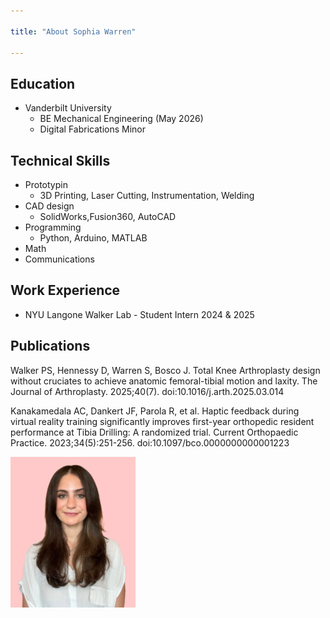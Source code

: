 ```yaml
---

title: "About Sophia Warren"

---
```


## Education

* Vanderbilt University
  * BE Mechanical Engineering (May 2026)
  * Digital Fabrications Minor

## Technical Skills

* Prototypin
  * 3D Printing, Laser Cutting, Instrumentation, Welding
* CAD design
  * SolidWorks,Fusion360, AutoCAD
* Programming
  * Python, Arduino, MATLAB
* Math
* Communications

## Work Experience

* NYU Langone Walker Lab - Student Intern 2024 & 2025

## Publications 

Walker PS, Hennessy D, Warren S, Bosco J. Total Knee Arthroplasty design without cruciates to achieve anatomic femoral-tibial motion and laxity. The Journal of Arthroplasty. 2025;40(7). doi:10.1016/j.arth.2025.03.014 

Kanakamedala AC, Dankert JF, Parola R, et al. Haptic feedback during virtual reality training significantly improves first-year orthopedic resident performance at Tibia Drilling: A randomized trial. Current Orthopaedic Practice. 2023;34(5):251-256. doi:10.1097/bco.0000000000001223 

<img src="/assets/img/SelfPortrait2.JPEG" alt="Sophia Warren" style="width:200px;"/>
